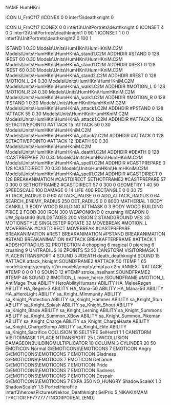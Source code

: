 NAME HumHKni

ICON U_FrnOf17
/ICONEX 0 0 interf3\deathknight 0

ICON U_FrnOf17
ICONEX 0 0 interf3\UnitPortrets\deathknight 0
ICONSET 4 0 0 interf3\UnitPortrets\deathknight1 0 90 1
ICONSET 1 0 0 interf3\UnitPortrets\deathknight2 0 100 1

!STAND          1 0.30 Models\Units\HumHKni\HumHKniM.C2M Models\Units\HumHKni\HumHKniA_stand1.C2M
ADDHDIR #STAND 0 128
!REST          60 0.30 Models\Units\HumHKni\HumHKniM.C2M Models\Units\HumHKni\HumHKniA_stand1.C2M
ADDHDIR #REST 0 128
!REST          60 0.30 Models\Units\HumHKni\HumHKniM.C2M Models\Units\HumHKni\HumHKniA_stand2.C2M
ADDHDIR #REST 0 128
!MOTION_L      24 0.30 Models\Units\HumHKni\HumHKniM.C2M Models\Units\HumHKni\HumHKniA_walk1.C2M
ADDHDIR #MOTION_L 0 128
!MOTION_R      24 0.30 Models\Units\HumHKni\HumHKniM.C2M Models\Units\HumHKni\HumHKniA_walk1.C2M
ADDHDIR #MOTION_R 0 128
!PSTAND        1  0.30 Models\Units\HumHKni\HumHKniM.C2M Models\Units\HumHKni\HumHKniA_attack1.C2M
ADDHDIR #PSTAND 0 128 
!ATTACK        55 0.30 Models\Units\HumHKni\HumHKniM.C2M Models\Units\HumHKni\HumHKniA_attack1.C2M
ADDHDIR #ATTACK 0 128
SETACTIVEPOINT0 #ATTACK 15
!ATTACK        50 0.30 Models\Units\HumHKni\HumHKniM.C2M Models\Units\HumHKni\HumHKniA_attack2.C2M
ADDHDIR #ATTACK 0 128
SETACTIVEPOINT0 #ATTACK 12
!DEATH         90 0.30 Models\Units\HumHKni\HumHKniM.C2M Models\Units\HumHKni\HumHKniA_death1.C2M
ADDHDIR #DEATH 0 128
!CASTPREPARE   70 0.30 Models\Units\HumHKni\HumHKniM.C2M Models\Units\HumHKni\HumHKniA_spell1.C2M
ADDHDIR #CASTPREPARE 0 128
!CASTDIRECT   70 0.30 Models\Units\HumHKni\HumHKniM.C2M Models\Units\HumHKni\HumHKniA_spell1.C2M
ADDHDIR #CASTDIRECT 0 128
BREAKANIMATION #CASTDIRECT
SETHOTFRAME2 #CASTPREPARE 57 0 300 0
SETHOTFRAME2 #CASTDIRECT 57 0 300 0
GEOMETRY 1 40 50
SPEEDSCALE 100
DAMAGE   0 14
LIFE     400
RECTANGLE 0 0 30 75
ATTACK_RADIUS 0 0 60
ATTACK_PAUSE 0 0
ADD_ATTACK_RADIUS 0 64
SEARCH_ENEMY_RADIUS 250
DET_RADIUS 0 0 8000
MATHERIAL 1 BODY
CANKILL 3 BODY WOOD BUILDING
ATTMASK 0 3 BODY WOOD BUILDING
PRICE 2 FOOD 300 IRON 300
WEAPONKIND 0 crushing
WEAPON 0 UW_Splash40
BUILDSTAGES 200
VISION 2
STANDGROUND
VES 30
MOTIONSTYLE SINGLESTEP
ROTATE 32
MOVEBREAK #MOTION_L
MOVEBREAK #CASTDIRECT
MOVEBREAK #CASTPREPARE
BREAKANIMATION #REST
BREAKANIMATION #PSTAND
BREAKANIMATION #STAND
BREAKANIMATION #ATTACK
BREAKAFTERFRAME #ATTACK 1
ADDSHOTRADIUS 32
PROTECTION 4 chopping 6 magical 0 piercing 6 crushing 9
UNITRADIUS 16
ZPOINTS 53 53
CANSTORM
VISITORMASK 1
PLACEINTRANSPORT 4
SOUND 5 #DEATH death_deathknight
SOUND 15 #ATTACK attack_hknight
SOUNDFRAME2 #ATTACK 50
!TEMP  1 65 models\empty\empty.c2m models\empty\emptya.c2m
ANMEXT #ATTACK #TEMP 0 0 0 1 0
SOUND 12 #TEMP stroke_hselhant
SOUNDFRAME2 #TEMP 46
SOUND 2 #MOTION_L move_horse
/SOUNDFRAME #MOTION_L
AntiMage True
ABILITY HeroAbilityHumans
ABILITY HA_MeleeRegen
ABILITY HA_Regen-3
ABILITY HA_Mana-50
ABILITY HA_Mana-50
ABILITY HA_aHeroLight
ABILITY sa_Knight_MImmunity
ABILITY sa_Knight_Protection
ABILITY sa_Knight_Hammer
ABILITY sa_Knight_Stun
ABILITY sa_Knight_Splash
ABILITY sa_Knight_Shout
ABILITY sa_Knight_Blade
ABILITY sa_Knight_Lerning
ABILITY sa_Knight_Summons
ABILITY sa_Knight_Summon_XBow
ABILITY sa_Knight_Summon_Pikeman
ABILITY sa_Knight_Charge
ABILITY sa_Knight_ChargeHaste
ABILITY sa_Knight_ChargeStomp
ABILITY sa_Knight_Elite
ABILITY sa_Knight_Sacrifice
COLLISION 16
SELTYPE SelHero1 1 1
CANSTORM
VISITORMASK 1
PLACEINTRANSPORT 25
LOWCOLLISION
DAMAGEONBUILDINGMULTIPLICATOR 10
COLUMN 3
CYLINDER 20 50
EMOTICON Normal G\EMOTICONS\EMOTICONS 7
EMOTICON Angry G\EMOTICONS\EMOTICONS 7
EMOTICON Gladness G\EMOTICONS\EMOTICOS 7
EMOTICON Defiance G\EMOTICONS\EMOTICONS 7
EMOTICON Pride G\EMOTICONS\EMOTICONS 7
EMOTICON Sadness G\EMOTICONS\EMOTICONS 7
EMOTICON Despair G\EMOTICONS\EMOTICONS 7
EXPA 350
NO_HUNGRY
ShadowScaleX 1.0
ShadowScaleY 1.5
PortretHeroFile Interf3\heroesPictures\Nekros_Deathknight
SelPrio 5
NIKAKIXMAM
TFACTOR FF777777
INCORPOREAL
[END]
